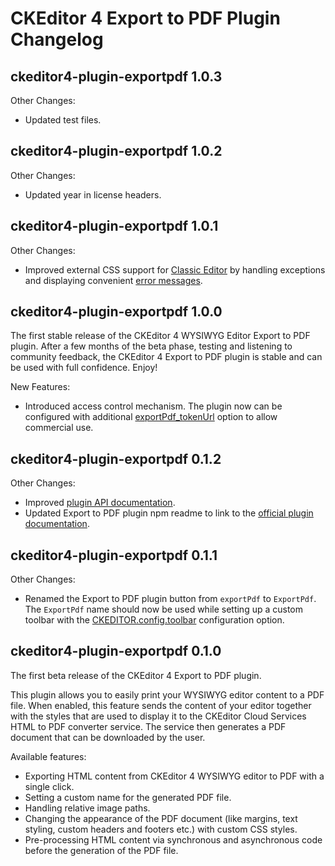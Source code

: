 # CKEditor 4 Export to PDF Plugin Changelog

## ckeditor4-plugin-exportpdf 1.0.3

Other Changes:

- Updated test files.

## ckeditor4-plugin-exportpdf 1.0.2

Other Changes:

- Updated year in license headers.

## ckeditor4-plugin-exportpdf 1.0.1

Other Changes:

- Improved external CSS support for [Classic Editor](https://ckeditor.com/docs/ckeditor4/latest/examples/classic.html) by handling exceptions and displaying convenient [error messages](https://ckeditor.com/docs/ckeditor4/latest/guide/dev_errors.html#exportpdf-stylesheets-incaccessible).

## ckeditor4-plugin-exportpdf 1.0.0

The first stable release of the CKEditor 4 WYSIWYG Editor Export to PDF plugin. After a few months of the beta phase, testing and listening to community feedback, the CKEditor 4 Export to PDF plugin is stable and can be used with full confidence. Enjoy!

New Features:

- Introduced access control mechanism. The plugin now can be configured with additional [exportPdf_tokenUrl](https://ckeditor.com/docs/ckeditor4/latest/api/CKEDITOR_config.html#cfg-exportPdf_tokenUrl) option to allow commercial use.

## ckeditor4-plugin-exportpdf 0.1.2

Other Changes:

- Improved [plugin API documentation](https://ckeditor.com/docs/ckeditor4/latest/api/CKEDITOR_config.html#cfg-exportPdf_fileName).
- Updated Export to PDF plugin npm readme to link to the [official plugin documentation](https://ckeditor.com/docs/ckeditor4/latest/features/exporttopdf.html).

## ckeditor4-plugin-exportpdf 0.1.1

Other Changes:

- Renamed the Export to PDF plugin button from `exportPdf` to `ExportPdf`. The `ExportPdf` name should now be used while setting up a custom toolbar with the [CKEDITOR.config.toolbar](https://ckeditor.com/docs/ckeditor4/latest/api/CKEDITOR_config.html#cfg-toolbar) configuration option.

## ckeditor4-plugin-exportpdf 0.1.0

The first beta release of the CKEditor 4 Export to PDF plugin.

This plugin allows you to easily print your WYSIWYG editor content to a PDF file. When enabled, this feature sends the content of your editor together with the styles that are used to display it to the CKEditor Cloud Services HTML to PDF converter service. The service then generates a PDF document that can be downloaded by the user.

Available features:

- Exporting HTML content from CKEditor 4 WYSIWYG editor to PDF with a single click.
- Setting a custom name for the generated PDF file.
- Handling relative image paths.
- Changing the appearance of the PDF document (like margins, text styling, custom headers and footers etc.) with custom CSS styles.
- Pre-processing HTML content via synchronous and asynchronous code before the generation of the PDF file.

